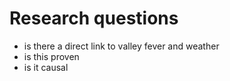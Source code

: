 # Research questions

- is there a direct link to valley fever and weather 
- is this proven
- is it causal

